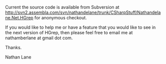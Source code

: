 Current the source code is available from Subversion at http://svn2.assembla.com/svn/nathandelane/trunk/CSharpStuff/Nathandelane.Net.HGrep for anonymous checkout.

If you would like to help me or have a feature that you would like to see in the next version of HGrep, then please feel free to email me at nathamberlane at gmail dot com.

Thanks.

Nathan Lane